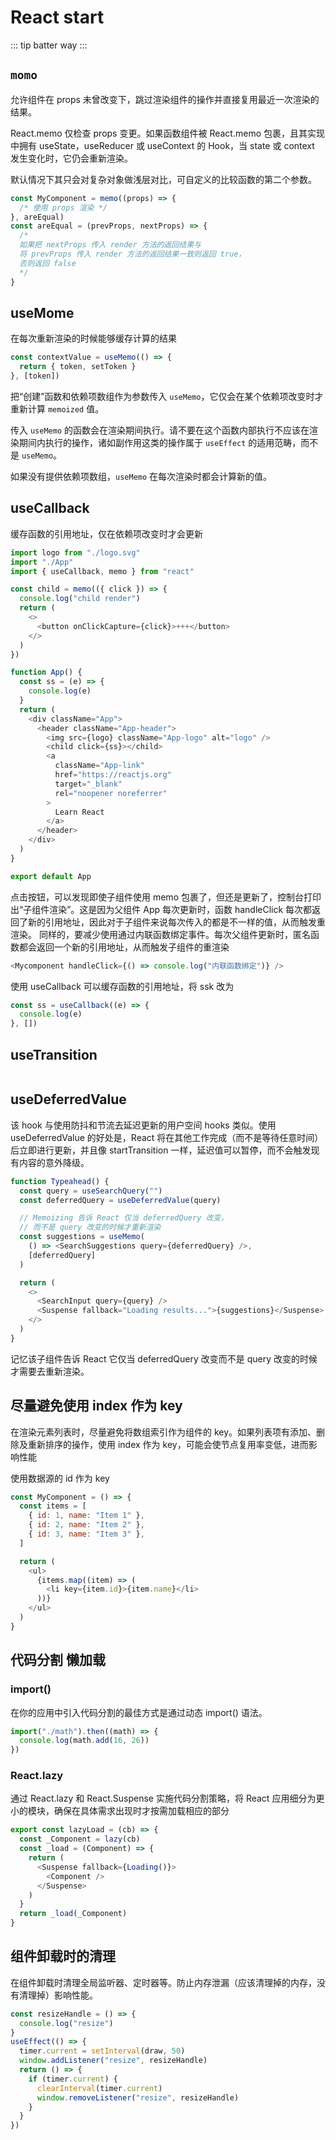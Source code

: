 # React start

::: tip batter way
:::

## `momo`

允许组件在 props 未曾改变下，跳过渲染组件的操作并直接复用最近一次渲染的结果。

React.memo 仅检查 props 变更。如果函数组件被 React.memo 包裹，且其实现中拥有 useState，useReducer 或 useContext 的 Hook，当 state 或 context 发生变化时，它仍会重新渲染。

默认情况下其只会对复杂对象做浅层对比，可自定义的比较函数的第二个参数。

```js
const MyComponent = memo((props) => {
  /* 使用 props 渲染 */
}, areEqual)
const areEqual = (prevProps, nextProps) => {
  /*
  如果把 nextProps 传入 render 方法的返回结果与
  将 prevProps 传入 render 方法的返回结果一致则返回 true，
  否则返回 false
  */
}
```

## useMome

在每次重新渲染的时候能够缓存计算的结果

```js
const contextValue = useMemo(() => {
  return { token, setToken }
}, [token])
```

把“创建”函数和依赖项数组作为参数传入 `useMemo`，它仅会在某个依赖项改变时才重新计算 `memoized` 值。

传入 `useMemo` 的函数会在渲染期间执行。请不要在这个函数内部执行不应该在渲染期间内执行的操作，诸如副作用这类的操作属于 `useEffect` 的适用范畴，而不是 `useMemo`。

如果没有提供依赖项数组，`useMemo` 在每次渲染时都会计算新的值。

## useCallback

缓存函数的引用地址，仅在依赖项改变时才会更新

```js
import logo from "./logo.svg"
import "./App"
import { useCallback, memo } from "react"

const child = memo(({ click }) => {
  console.log("child render")
  return (
    <>
      <button onClickCapture={click}>+++</button>
    </>
  )
})

function App() {
  const ss = (e) => {
    console.log(e)
  }
  return (
    <div className="App">
      <header className="App-header">
        <img src={logo} className="App-logo" alt="logo" />
        <child click={ss}></child>
        <a
          className="App-link"
          href="https://reactjs.org"
          target="_blank"
          rel="noopener noreferrer"
        >
          Learn React
        </a>
      </header>
    </div>
  )
}

export default App
```

点击按钮，可以发现即使子组件使用 memo 包裹了，但还是更新了，控制台打印出“子组件渲染”。这是因为父组件 App 每次更新时，函数 handleClick 每次都返回了新的引用地址，因此对于子组件来说每次传入的都是不一样的值，从而触发重渲染。
同样的，要减少使用通过内联函数绑定事件。每次父组件更新时，匿名函数都会返回一个新的引用地址，从而触发子组件的重渲染

```js
<Mycomponent handleClick={() => console.log("内联函数绑定")} />
```

使用 useCallback 可以缓存函数的引用地址，将 ssk 改为

```js
const ss = useCallback((e) => {
  console.log(e)
}, [])
```

## useTransition

```js

```

## useDeferredValue

该 hook 与使用防抖和节流去延迟更新的用户空间 hooks 类似。使用 useDeferredValue 的好处是，React 将在其他工作完成（而不是等待任意时间）后立即进行更新，并且像 startTransition 一样，延迟值可以暂停，而不会触发现有内容的意外降级。

```js
function Typeahead() {
  const query = useSearchQuery("")
  const deferredQuery = useDeferredValue(query)

  // Memoizing 告诉 React 仅当 deferredQuery 改变，
  // 而不是 query 改变的时候才重新渲染
  const suggestions = useMemo(
    () => <SearchSuggestions query={deferredQuery} />,
    [deferredQuery]
  )

  return (
    <>
      <SearchInput query={query} />
      <Suspense fallback="Loading results...">{suggestions}</Suspense>
    </>
  )
}
```

记忆该子组件告诉 React 它仅当 deferredQuery 改变而不是 query 改变的时候才需要去重新渲染。

## 尽量避免使用 index 作为 key

在渲染元素列表时，尽量避免将数组索引作为组件的 key。如果列表项有添加、删除及重新排序的操作，使用 index 作为 key，可能会使节点复用率变低，进而影响性能

使用数据源的 id 作为 key

```js
const MyComponent = () => {
  const items = [
    { id: 1, name: "Item 1" },
    { id: 2, name: "Item 2" },
    { id: 3, name: "Item 3" },
  ]

  return (
    <ul>
      {items.map((item) => (
        <li key={item.id}>{item.name}</li>
      ))}
    </ul>
  )
}
```

## 代码分割 懒加载

### import()

在你的应用中引入代码分割的最佳方式是通过动态 import() 语法。

```js
import("./math").then((math) => {
  console.log(math.add(16, 26))
})
```

### React.lazy

通过 React.lazy 和 React.Suspense 实施代码分割策略，将 React 应用细分为更小的模块，确保在具体需求出现时才按需加载相应的部分

```js
export const lazyLoad = (cb) => {
  const _Component = lazy(cb)
  const _load = (Component) => {
    return (
      <Suspense fallback={Loading()}>
        <Component />
      </Suspense>
    )
  }
  return _load(_Component)
}
```

## 组件卸载时的清理

在组件卸载时清理全局监听器、定时器等。防止内存泄漏（应该清理掉的内存，没有清理掉）影响性能。

```js
const resizeHandle = () => {
  console.log("resize")
}
useEffect(() => {
  timer.current = setInterval(draw, 50)
  window.addListener("resize", resizeHandle)
  return () => {
    if (timer.current) {
      clearInterval(timer.current)
      window.removeListener("resize", resizeHandle)
    }
  }
})
```
